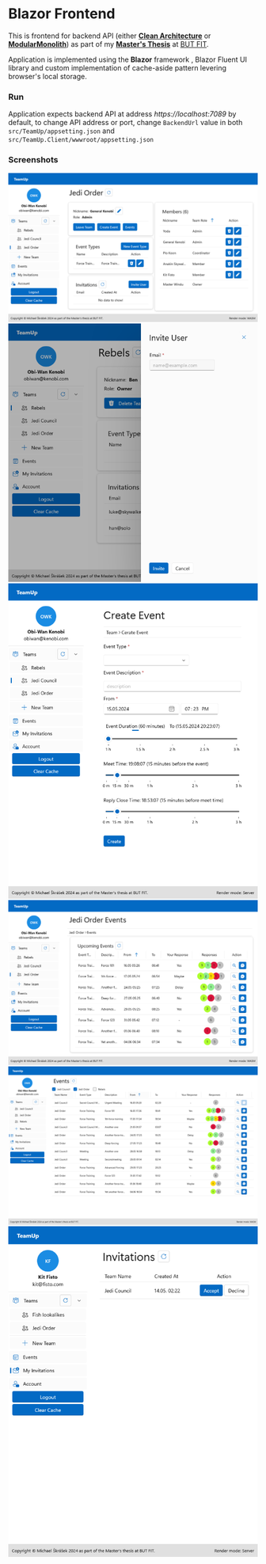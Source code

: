 # Blazor Frontend

This is frontend for backend API (either [**Clean Architecture**](https://github.com/skrasekmichael/CleanArchitecture) or [**ModularMonolith**](https://github.com/skrasekmichael/ModularMonolith)) as part of my [**Master's Thesis**](https://github.com/skrasekmichael/ModularInformationSystemThesis) at [BUT FIT](https://www.fit.vut.cz/.en).

Application is implemented using the **Blazor** framework , Blazor Fluent UI library and custom implementation of cache-aside pattern levering browser's local storage.

### Run

Application expects backend API at address *https://localhost:7089* by default, to change API address or port, change `BackendUrl` value in both `src/TeamUp/appsetting.json` and `src/TeamUp.Client/wwwroot/appsetting.json`

### Screenshots

![team](images/team-page.png)
![invite](images/team-invite-panel.png)
![create event](images/create-event-page.png)
![team events](images/team-events-page.png)
![events](images/events-page.png)
![my invitations](images/invitations-page.png)
